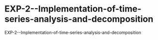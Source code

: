 # EXP-2--Implementation-of-time-series-analysis-and-decomposition
EXP-2--Implementation-of-time-series-analysis-and-decomposition
